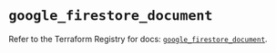 # `google_firestore_document`

Refer to the Terraform Registry for docs: [`google_firestore_document`](https://registry.terraform.io/providers/hashicorp/google-beta/5.39.1/docs/resources/google_firestore_document).
